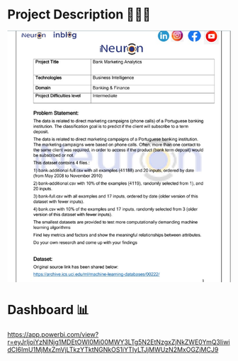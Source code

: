 # Project Description 💁🏻‍♂️
![alt text](https://github.com/tanuj2207/Power-BI-Reports-and-Dashboard/blob/main/BANK%20MARKETING%20CAMPAIGN%20ANALYSIS/Project_description.jpg)

# Dashboard 📊

https://app.powerbi.com/view?r=eyJrIjoiYzNlNjg1MDEtOWI0Mi00MWY3LTg5N2EtNzgxZjNkZWE0YmQ3IiwidCI6ImU1MjMxZmVjLTkzYTktNGNkOS1iYTIyLTJjMWUzN2MxOGZjMCJ9
